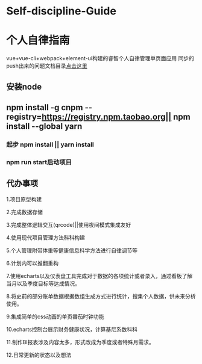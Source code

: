 # Self-discipline-Guide
# 个人自律指南
vue+vue-cli+webpack+element-ui构建的睿智个人自律管理单页面应用
同步的push出来的问题文档目录[点击这里](https://github.com/miles97/projectDailyQuestion/blob/master/disciplineSync.md)
## 安装node  

## npm install -g cnpm --registry=https://registry.npm.taobao.org|| npm install --global yarn

### 起步 npm install || yarn install 

### npm run start启动项目


## 代办事项

1.项目原型构建

2.完成数据存储

3.完成整体逻辑交互(qrcode)||使用夜间模式集成友好

4.使用现代项目管理方法科科构建

5.个人管理附带体重等健康信息科学方法进行自律调节等

6.计划内可以推翻重构

7.使用echarts以及仪表盘工具完成对于数据的各项统计或者录入，通过看板了解当月以及季度目标等达成情况。

8.将史前的部分账单数据根据数组生成方式进行统计，搜集个人数据，供未来分析使用。

9.集成简单的css动画的单页番茄时钟功能

10.echarts控制台展示财务健康状况，计算基尼系数科科

11.制作BI报表涉及内容太多，形式改成为季度或者特殊月需求。

12.日常更新的状态以及想法
